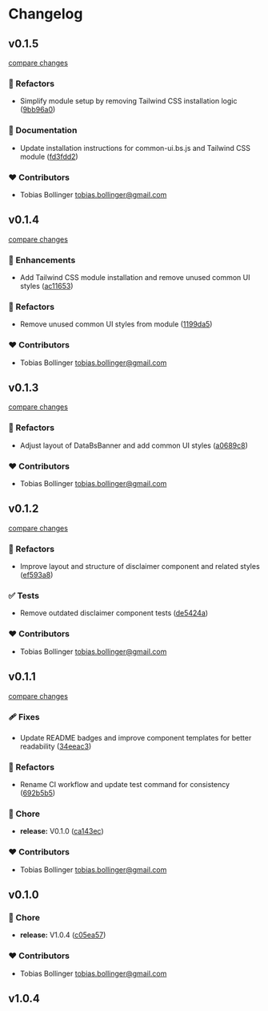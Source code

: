 # Changelog
## v0.1.5

[compare changes](https://github.com/DCC-BS/common-ui.bs.js/compare/v0.1.4...v0.1.5)

### 💅 Refactors

- Simplify module setup by removing Tailwind CSS installation logic ([9bb96a0](https://github.com/DCC-BS/common-ui.bs.js/commit/9bb96a0))

### 📖 Documentation

- Update installation instructions for common-ui.bs.js and Tailwind CSS module ([fd3fdd2](https://github.com/DCC-BS/common-ui.bs.js/commit/fd3fdd2))

### ❤️ Contributors

- Tobias Bollinger <tobias.bollinger@gmail.com>

## v0.1.4

[compare changes](https://github.com/DCC-BS/common-ui.bs.js/compare/v0.1.3...v0.1.4)

### 🚀 Enhancements

- Add Tailwind CSS module installation and remove unused common UI styles ([ac11653](https://github.com/DCC-BS/common-ui.bs.js/commit/ac11653))

### 💅 Refactors

- Remove unused common UI styles from module ([1199da5](https://github.com/DCC-BS/common-ui.bs.js/commit/1199da5))

### ❤️ Contributors

- Tobias Bollinger <tobias.bollinger@gmail.com>

## v0.1.3

[compare changes](https://github.com/DCC-BS/common-ui.bs.js/compare/v0.1.2...v0.1.3)

### 💅 Refactors

- Adjust layout of DataBsBanner and add common UI styles ([a0689c8](https://github.com/DCC-BS/common-ui.bs.js/commit/a0689c8))

### ❤️ Contributors

- Tobias Bollinger <tobias.bollinger@gmail.com>

## v0.1.2

[compare changes](https://github.com/DCC-BS/common-ui.bs.js/compare/v0.1.1...v0.1.2)

### 💅 Refactors

- Improve layout and structure of disclaimer component and related styles ([ef593a8](https://github.com/DCC-BS/common-ui.bs.js/commit/ef593a8))

### ✅ Tests

- Remove outdated disclaimer component tests ([de5424a](https://github.com/DCC-BS/common-ui.bs.js/commit/de5424a))

### ❤️ Contributors

- Tobias Bollinger <tobias.bollinger@gmail.com>

## v0.1.1

[compare changes](https://github.com/DCC-BS/common-ui.bs.js/compare/v0.1.0...v0.1.1)

### 🩹 Fixes

- Update README badges and improve component templates for better readability ([34eeac3](https://github.com/DCC-BS/common-ui.bs.js/commit/34eeac3))

### 💅 Refactors

- Rename CI workflow and update test command for consistency ([692b5b5](https://github.com/DCC-BS/common-ui.bs.js/commit/692b5b5))

### 🏡 Chore

- **release:** V0.1.0 ([ca143ec](https://github.com/DCC-BS/common-ui.bs.js/commit/ca143ec))

### ❤️ Contributors

- Tobias Bollinger <tobias.bollinger@gmail.com>

## v0.1.0


### 🏡 Chore

- **release:** V1.0.4 ([c05ea57](https://github.com/DCC-BS/common-ui.bs.js/commit/c05ea57))

### ❤️ Contributors

- Tobias Bollinger <tobias.bollinger@gmail.com>

## v1.0.4

